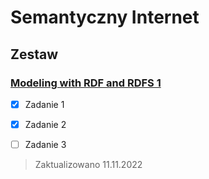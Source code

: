 # Semantyczny Internet


## Zestaw

### [Modeling with RDF and RDFS 1](Zestaw%201)

- [X] Zadanie 1
- [X] Zadanie 2
- [ ] Zadanie 3



> Zaktualizowano 11.11.2022
